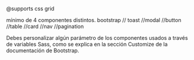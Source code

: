 @supports css grid

mínimo de 4 componentes distintos. bootstrap // toast //modal //button //table //card //nav //pagination

Debes personalizar algún parámetro de los componentes usados a través de variables Sass, como se explica en la sección Customize de la documentación de Bootstrap.
